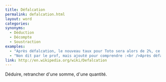 ```yaml
---
title: Défalcation
permalink: defalcation.html
layout: word
categories:
synonyms:
  - Déduction
  - Décompte
  - Soustraction
examples:
  - "Après défalcation, le nouveau taux pour Toto sera alors de 2%, ce qui nous donne bien le résultat cherché."
  - "Non dit par le prof, mais ajouté pour comprendre :<br />Après défalcation des frais, il devrait rester mille francs."
link: http://en.wikipedia.org/wiki/Defalcation
---
```


Déduire, retrancher d'une somme, d'une quantité.

